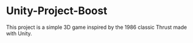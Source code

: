 # Unity-Project-Boost
This project is a simple 3D game inspired by the 1986 classic Thrust made with Unity.
